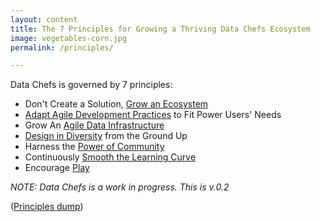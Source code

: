 ```yaml
---
layout: content
title: The 7 Principles for Growing a Thriving Data Chefs Ecosystem
image: vegetables-corn.jpg
permalink: /principles/

---
```


Data Chefs is governed by 7 principles:

- Don't Create a Solution, [Grow an Ecosystem](/pages/principles/ecosystem.html)
- [Adapt Agile Development Practices](/pages/principles/adapt-agile.html) to Fit Power Users' Needs
- Grow An [Agile Data Infrastructure](/pages/principles/data-infrastructure.html)
- [Design in Diversity](/pages/principles/diversity.html) from the Ground Up
- Harness the [Power of Community](/pages/principles/community.html)
- Continuously [Smooth the Learning Curve](/pages/principles/smooth-learning-curve.html)
- Encourage [Play](/pages/principles/play.html)

_NOTE: Data Chefs is a work in progress. This is v.0.2_


([Principles dump](/pages/principles/principles.html))
